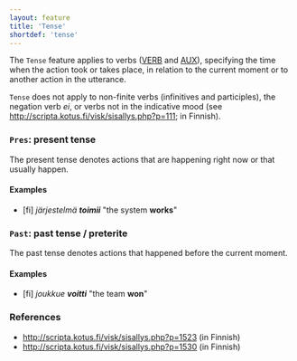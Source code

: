 ```yaml
---
layout: feature
title: 'Tense'
shortdef: 'tense'
---
```


The `Tense` feature applies to verbs ([VERB]() and [AUX]()),
specifying the time when the action took or takes place, in
relation to the current moment or to another action in the
utterance.

`Tense` does not apply to non-finite verbs (infinitives and
participles), the negation verb *ei*, or verbs not in the
indicative mood (see
<http://scripta.kotus.fi/visk/sisallys.php?p=111>; in Finnish).

### <a name="Pres">`Pres`</a>: present tense

The present tense denotes actions that are happening right now or that
usually happen.

#### Examples

* [fi] _järjestelmä <b>toimii</b>_ "the system <b>works</b>"

### <a name="Past">`Past`</a>: past tense / preterite

The past tense denotes actions that happened before the current
moment.

#### Examples

* [fi] _joukkue <b>voitti</b>_ "the team <b>won</b>"

### References

* <http://scripta.kotus.fi/visk/sisallys.php?p=1523> (in Finnish)
* <http://scripta.kotus.fi/visk/sisallys.php?p=1530> (in Finnish)
<!-- Interlanguage links updated Čt lis 12 09:43:07 CET 2020 -->
